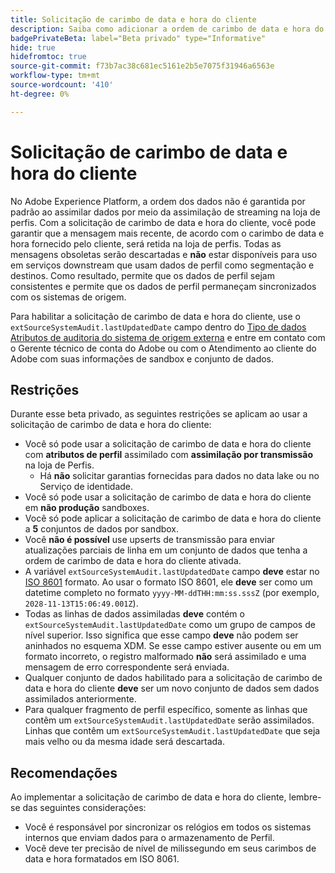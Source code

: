 ```yaml
---
title: Solicitação de carimbo de data e hora do cliente
description: Saiba como adicionar a ordem de carimbo de data e hora do cliente aos seus conjuntos de dados para garantir a consistência nos dados do perfil.
badgePrivateBeta: label="Beta privado" type="Informative"
hide: true
hidefromtoc: true
source-git-commit: f73b7ac38c681ec5161e2b5e7075f31946a6563e
workflow-type: tm+mt
source-wordcount: '410'
ht-degree: 0%

---
```



# Solicitação de carimbo de data e hora do cliente

No Adobe Experience Platform, a ordem dos dados não é garantida por padrão ao assimilar dados por meio da assimilação de streaming na loja de perfis. Com a solicitação de carimbo de data e hora do cliente, você pode garantir que a mensagem mais recente, de acordo com o carimbo de data e hora fornecido pelo cliente, será retida na loja de perfis. Todas as mensagens obsoletas serão descartadas e **não** estar disponíveis para uso em serviços downstream que usam dados de perfil como segmentação e destinos. Como resultado, permite que os dados de perfil sejam consistentes e permite que os dados de perfil permaneçam sincronizados com os sistemas de origem.

Para habilitar a solicitação de carimbo de data e hora do cliente, use o `extSourceSystemAudit.lastUpdatedDate` campo dentro do [Tipo de dados Atributos de auditoria do sistema de origem externa](https://github.com/adobe/xdm/blob/master/docs/reference/mixins/shared/external-source-system-audit-details.schema.md) e entre em contato com o Gerente técnico de conta do Adobe ou com o Atendimento ao cliente do Adobe com suas informações de sandbox e conjunto de dados.

## Restrições

Durante esse beta privado, as seguintes restrições se aplicam ao usar a solicitação de carimbo de data e hora do cliente:

- Você só pode usar a solicitação de carimbo de data e hora do cliente com **atributos de perfil** assimilado com **assimilação por transmissão** na loja de Perfis.
   - Há **não** solicitar garantias fornecidas para dados no data lake ou no Serviço de identidade.
- Você só pode usar a solicitação de carimbo de data e hora do cliente em **não produção** sandboxes.
- Você só pode aplicar a solicitação de carimbo de data e hora do cliente a **5** conjuntos de dados por sandbox.
- Você **não é possível** use upserts de transmissão para enviar atualizações parciais de linha em um conjunto de dados que tenha a ordem de carimbo de data e hora do cliente ativada.
- A variável `extSourceSystemAudit.lastUpdatedDate` campo **deve** estar no [ISO 8601](https://www.iso.org/iso-8601-date-and-time-format.html) formato. Ao usar o formato ISO 8601, ele **deve** ser como um datetime completo no formato `yyyy-MM-ddTHH:mm:ss.sssZ` (por exemplo, `2028-11-13T15:06:49.001Z`).
- Todas as linhas de dados assimiladas **deve** contém o `extSourceSystemAudit.lastUpdatedDate` como um grupo de campos de nível superior. Isso significa que esse campo **deve** não podem ser aninhados no esquema XDM. Se esse campo estiver ausente ou em um formato incorreto, o registro malformado **não** será assimilado e uma mensagem de erro correspondente será enviada.
- Qualquer conjunto de dados habilitado para a solicitação de carimbo de data e hora do cliente **deve** ser um novo conjunto de dados sem dados assimilados anteriormente.
- Para qualquer fragmento de perfil específico, somente as linhas que contêm um `extSourceSystemAudit.lastUpdatedDate` serão assimilados. Linhas que contêm um `extSourceSystemAudit.lastUpdatedDate` que seja mais velho ou da mesma idade será descartada.

## Recomendações

Ao implementar a solicitação de carimbo de data e hora do cliente, lembre-se das seguintes considerações:

- Você é responsável por sincronizar os relógios em todos os sistemas internos que enviam dados para o armazenamento de Perfil.
- Você deve ter precisão de nível de milissegundo em seus carimbos de data e hora formatados em ISO 8061.
